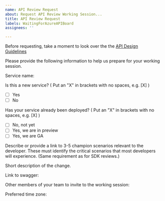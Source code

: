 ```yaml
---
name: API Review Request
about: Request API Review Working Session...
title: API Review Request
labels: WaitingForAzureAPIBoard
assignees: ''

---
```


Before requesting, take a moment to look over the the [API Design Guidelines](https://github.com/microsoft/api-guidelines/blob/vNext/azure/Guidelines.md)

Please provide the following information to help us prepare for your working session.

Service name: 

Is this a new service?
( Put an "X" in brackets with no spaces, e.g. [X] )
- [ ] Yes
- [ ] No

Has your service already been deployed?
( Put an "X" in brackets with no spaces, e.g. [X] )
- [ ] No, not yet
- [ ] Yes, we are in preview
- [ ] Yes, we are GA

Describe or provide a link to 3-5 champion scenarios relevant to the developer.
These must identify the critical scenarios that most developers will experience. (Same requirement as for SDK reviews.) 

Short description of the change.

Link to swagger:

Other members of your team to invite to the working session:

Preferred time zone:

